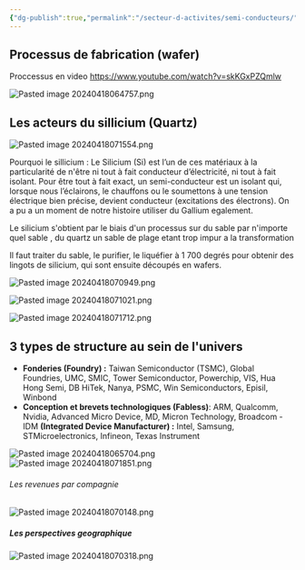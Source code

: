 ```yaml
---
{"dg-publish":true,"permalink":"/secteur-d-activites/semi-conducteurs/"}
---
```


## Processus de fabrication (wafer)

Proccessus en video https://www.youtube.com/watch?v=skKGxPZQmlw

![Pasted image 20240418064757.png](/img/user/Data/Pasted%20image%2020240418064757.png)


## Les acteurs du sillicium (Quartz)

![Pasted image 20240418071554.png](/img/user/Data/Pasted%20image%2020240418071554.png)


Pourquoi le sillicium : Le Silicium (Si) est l’un de ces matériaux à la particularité de n'être ni tout à fait conducteur d’électricité, ni tout à fait isolant. Pour être tout à fait exact, un semi-conducteur est un isolant qui, lorsque nous l’éclairons, le chauffons ou le soumettons à une tension électrique bien précise, devient conducteur (excitations des électrons). On a pu a un moment de notre histoire utiliser du Gallium egalement.

Le silicium s'obtient par le biais d'un processus sur du sable par n'importe quel sable , du quartz un sable de plage etant trop impur a la transformation

Il faut traiter du sable, le purifier, le liquéfier à 1 700 degrés pour obtenir des lingots de silicium, qui sont ensuite découpés en wafers.

![Pasted image 20240418070949.png](/img/user/Data/Pasted%20image%2020240418070949.png)


![Pasted image 20240418071021.png](/img/user/Data/Pasted%20image%2020240418071021.png)

![Pasted image 20240418071712.png](/img/user/Data/Pasted%20image%2020240418071712.png)
## 3 types de structure au sein de l'univers

- **Fonderies (Foundry) :** Taiwan Semiconductor (TSMC), Global Foundries, UMC, SMIC, Tower Semiconductor, Powerchip, VIS, Hua Hong Semi, DB HiTek, Nanya, PSMC, Win Semiconductors, Episil, Winbond 
- **Conception et brevets technologiques (Fabless)**: ARM, Qualcomm, Nvidia, Advanced Micro Device, MD, Micron Technology, Broadcom - IDM 
  **(Integrated Device Manufacturer) :** Intel, Samsung, STMicroelectronics, Infineon, Texas Instrument
  
![Pasted image 20240418065704.png](/img/user/Data/Pasted%20image%2020240418065704.png)
![Pasted image 20240418071851.png](/img/user/Data/Pasted%20image%2020240418071851.png)
###### Les revenues par compagnie 
![Pasted image 20240418070148.png](/img/user/Data/Pasted%20image%2020240418070148.png)

##### Les perspectives geographique
![Pasted image 20240418070318.png](/img/user/Data/Pasted%20image%2020240418070318.png)



